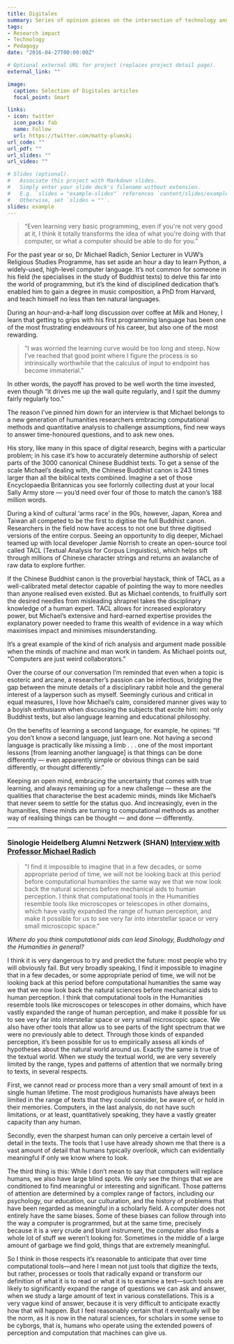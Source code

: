 ```yaml
---
title: Digitales
summary: Series of opinion pieces on the intersection of technology and research for VUW's student publication, Salient
tags:
- Research impact
- Technology
- Pedagogy
date: "2016-04-27T00:00:00Z"

# Optional external URL for project (replaces project detail page).
external_link: ""

image:
  caption: Selection of Digitales articles 
  focal_point: Smart

links:
- icon: twitter
  icon_pack: fab
  name: Follow
  url: https://twitter.com/matty-plumski
url_code: ""
url_pdf: ""
url_slides: ""
url_video: ""

# Slides (optional).
#   Associate this project with Markdown slides.
#   Simply enter your slide deck's filename without extension.
#   E.g. `slides = "example-slides"` references `content/slides/example-slides.md`.
#   Otherwise, set `slides = ""`.
slides: example
---
```


>“Even learning very basic programming, even if you're not very good at it, I think it totally transforms the idea of what you're doing with that computer, or what a computer should be able to do for you.”

For the past year or so, Dr Michael Radich, Senior Lecturer in VUW’s Religious Studies Programme, has set aside an hour a day to learn Python,  a widely-used, high-level computer language.  It’s not common for someone in his field (he specialises in the study of Buddhist texts) to delve this far into the world of programming, but it’s the kind of disciplined dedication that’s enabled him to gain a degree in music composition, a PhD from Harvard, and teach himself no less than ten natural languages. 

During an hour-and-a-half long discussion over coffee at Milk and Honey, I learn that getting to grips with his first programming language has been one of the most frustrating endeavours of his career, but also one of the most rewarding.

>“I was worried the learning curve would be too long and steep. Now I’ve reached that good point where I figure the process is so intrinsically worthwhile that the calculus of input to endpoint has become immaterial.” 

In other words, the payoff has proved to be well worth the time invested, even though “it drives me up the wall quite regularly, and I spit the dummy fairly regularly too.”

The reason I’ve pinned him down for an interview is that Michael belongs to a new generation of humanities researchers embracing computational methods and quantitative analysis to challenge assumptions, find new ways to answer time-honoured questions, and to ask new ones. 

His story, like many in this space of digital research, begins with a particular problem; in his case it’s how to accurately determine authorship of select parts of the 3000 canonical Chinese Buddhist texts. To get a sense of the scale Michael’s dealing with, the Chinese Buddhist canon is 243 times larger than all the biblical texts combined. Imagine a set of those Encyclopaedia Britannicas you see forlornly collecting dust at your local Sally Army store — you’d need over four of those to match the canon’s 188 million words.

During a kind of cultural ‘arms race’ in the 90s, however, Japan, Korea and Taiwan all competed to be the first to digitise the full Buddhist canon. Researchers in the field now have access to not one but three digitised versions of the entire corpus. Seeing an opportunity to dig deeper, Michael teamed up with local developer Jamie Norrish to create an open-source tool called TACL (Textual Analysis for Corpus Linguistics), which helps sift through millions of Chinese character strings and returns an avalanche of raw data to explore further. 
 
If the Chinese Buddhist canon is the proverbial haystack, think of TACL as a well-calibrated metal detector capable of pointing the way to more needles than anyone realised even existed. But as Michael contends, to fruitfully sort the desired needles from misleading shrapnel takes the disciplinary knowledge of a human expert. TACL allows for increased exploratory power, but Michael’s extensive and hard-earned expertise provides the explanatory power needed to frame this wealth of evidence in a way which maximises impact and minimises misunderstanding. 

It’s a great example of the kind of rich analysis and argument made possible when the minds of machine and man work in tandem. As Michael points out, “Computers are just weird collaborators.” 

Over the course of our conversation I’m reminded that even when a topic is esoteric and arcane, a researcher’s passion can be infectious, bridging the gap between the minute details of a disciplinary rabbit hole and the general interest of a layperson such as myself. Seemingly curious and critical in equal measures, I love how Michael’s calm, considered manner gives way to a boyish enthusiasm when discussing the subjects that excite him: not only Buddhist texts, but also language learning and educational philosophy. 

On the benefits of learning a second language, for example, he opines: “If you don’t know a second language, just learn one. Not having a second language is practically like missing a limb . . . one of the most important lessons [from learning another language] is that things can be done differently — even apparently simple or obvious things can be said differently, or thought differently.” 

Keeping an open mind, embracing the uncertainty that comes with true learning, and always remaining up for a new challenge — these are the qualities that characterise the best academic minds, minds like Michael’s that never seem to settle for the status quo. And increasingly, even in the humanities, these minds are turning to computational methods as another way of realising things can be thought — and done — differently. 

<hr />

### Sinologie Heidelberg Alumni Netzwerk (SHAN) [Interview with Professor Michael Radich](https://www.zo.uni-heidelberg.de/sinologie/shan/nl-archiv/2021_NL108_1.html)


>  "I find it impossible to imagine that in a few decades, or some appropriate period of time, we will not be looking back at this period before computational humanities the same way we that we now look back the natural sciences before mechanical aids to human perception. I think that computational tools in the Humanities resemble tools like microscopes or telescopes in other domains, which have vastly expanded the range of human perception, and make it possible for us to see very far into interstellar space or very small microscopic space."


 *Where do you think computational aids can lead Sinology, Buddhology and the Humanities in general?*

I think it is very dangerous to try and predict the future: most people who try will obviously fail. But very broadly speaking, I find it impossible to imagine that in a few decades, or some appropriate period of time, we will not be looking back at this period before computational humanities the same way we that we now look back the natural sciences before mechanical aids to human perception. I think that computational tools in the Humanities resemble tools like microscopes or telescopes in other domains, which have vastly expanded the range of human perception, and make it possible for us to see very far into interstellar space or very small microscopic space. We also have other tools that allow us to see parts of the light spectrum that we were no previously able to detect. Through those kinds of expanded perception, it’s been possible for us to empirically assess all kinds of hypotheses about the natural world around us. Exactly the same is true of the textual world. When we study the textual world, we are very severely limited by the range, types and patterns of attention that we normally bring to texts, in several respects.

First, we cannot read or process more than a very small amount of text in a single human lifetime. The most prodigious humanists have always been limited in the range of texts that they could consider, be aware of, or hold in their memories. Computers, in the last analysis, do not have such limitations, or at least, quantitatively speaking, they have a vastly greater capacity than any human.

Secondly, even the sharpest human can only perceive a certain level of detail in the texts. The tools that I use have already shown me that there is a vast amount of detail that humans typically overlook, which can evidentially meaningful if only we know where to look.

The third thing is this: While I don’t mean to say that computers will replace humans, we also have large blind spots. We only see the things that we are conditioned to find meaningful or interesting and significant. Those patterns of attention are determined by a complex range of factors, including our psychology, our education, our culturation, and the history of problems that have been regarded as meaningful in a scholarly field. A computer does not entirely have the same biases. Some of these biases can follow through into the way a computer is programmed, but at the same time, precisely because it is a very crude and blunt instrument, the computer also finds a whole lot of stuff we weren’t looking for. Sometimes in the middle of a large amount of garbage we find gold, things that are extremely meaningful.

So I think in those respects it’s reasonable to anticipate that over time computational tools—and here I mean not just tools that digitize the texts, but rather, processes or tools that radically expand or transform our definition of what it is to read or what it is to examine a text—such tools are likely to significantly expand the range of questions we can ask and answer, when we study a large amount of text in various constellations. This is a very vague kind of answer, because it is very difficult to anticipate exactly how that will happen. But I feel reasonably certain that it eventually will be the norm, as it is now in the natural sciences, for scholars in some sense to be cyborgs, that is, humans who operate using the extended powers of perception and computation that machines can give us.